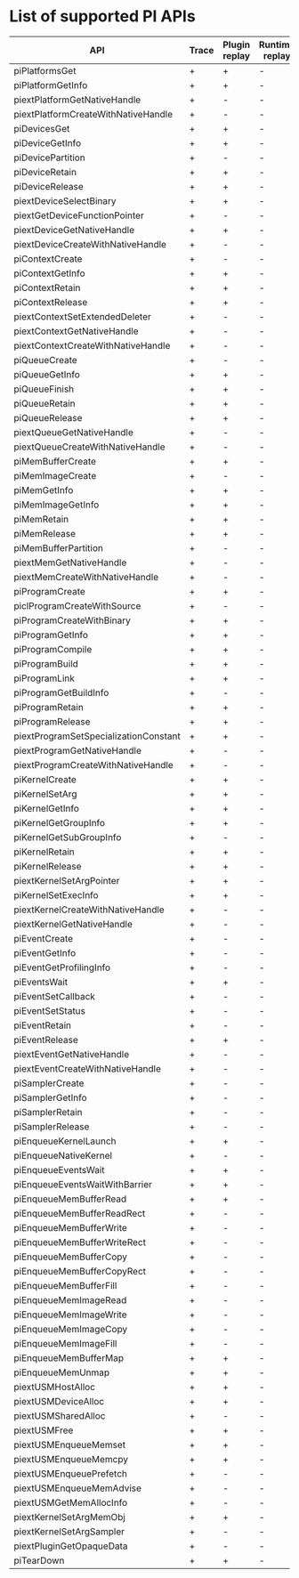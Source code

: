 # List of supported PI APIs

| API | Trace | Plugin replay | Runtime replay |
--- | --- | --- | ---
|piPlatformsGet | + | + | - |
|piPlatformGetInfo | + | + | - |
|piextPlatformGetNativeHandle | + | - | - |
|piextPlatformCreateWithNativeHandle | + | - | - |
|piDevicesGet | + | + | - |
|piDeviceGetInfo | + | + | - |
|piDevicePartition | + | - | - |
|piDeviceRetain | + | + | - |
|piDeviceRelease | + | + | - |
|piextDeviceSelectBinary | + | + | - |
|piextGetDeviceFunctionPointer | + | - | - |
|piextDeviceGetNativeHandle | + | + | - |
|piextDeviceCreateWithNativeHandle | + | - | - |
|piContextCreate | + | - | - |
|piContextGetInfo | + | + | - |
|piContextRetain | + | + | - |
|piContextRelease | + | + | - |
|piextContextSetExtendedDeleter| + | - | - |
|piextContextGetNativeHandle | + | - | - |
|piextContextCreateWithNativeHandle | + | - | - |
|piQueueCreate | + | - | - |
|piQueueGetInfo | + | + | - |
|piQueueFinish | + | + | - |
|piQueueRetain | + | + | - |
|piQueueRelease | + | + | - |
|piextQueueGetNativeHandle | + | - | - |
|piextQueueCreateWithNativeHandle | + | - | - |
|piMemBufferCreate | + | + | - |
|piMemImageCreate | + | - | - |
|piMemGetInfo | + | + | - |
|piMemImageGetInfo | + | + | - |
|piMemRetain | + | + | - |
|piMemRelease | + | + | - |
|piMemBufferPartition | + | - | - |
|piextMemGetNativeHandle | + | - | - |
|piextMemCreateWithNativeHandle | + | - | - |
|piProgramCreate | + | + | - |
|piclProgramCreateWithSource | + | - | - |
|piProgramCreateWithBinary | + | + | - |
|piProgramGetInfo | + | + | - |
|piProgramCompile | + | + | - |
|piProgramBuild | + | + | - |
|piProgramLink | + | + | - |
|piProgramGetBuildInfo | + | - | - |
|piProgramRetain | + | + | - |
|piProgramRelease | + | + | - |
|piextProgramSetSpecializationConstant | + | + | - |
|piextProgramGetNativeHandle | + | - | - |
|piextProgramCreateWithNativeHandle | + | - | - |
|piKernelCreate | + | + | - |
|piKernelSetArg | + | + | - |
|piKernelGetInfo | + | + | - |
|piKernelGetGroupInfo | + | + | - |
|piKernelGetSubGroupInfo | + | - | - |
|piKernelRetain | + | + | - |
|piKernelRelease | + | + | - |
|piextKernelSetArgPointer | + | + | - |
|piKernelSetExecInfo | + | + | - |
|piextKernelCreateWithNativeHandle | + | - | - |
|piextKernelGetNativeHandle | + | - | - |
|piEventCreate | + | - | - |
|piEventGetInfo | + | - | - |
|piEventGetProfilingInfo | + | - | - |
|piEventsWait | + | + | - |
|piEventSetCallback | + | - | - |
|piEventSetStatus | + | - | - |
|piEventRetain | + | - | - |
|piEventRelease | + | + | - |
|piextEventGetNativeHandle | + | - | - |
|piextEventCreateWithNativeHandle | + | - | - |
|piSamplerCreate | + | - | - |
|piSamplerGetInfo | + | - | - |
|piSamplerRetain | + | - | - |
|piSamplerRelease | + | - | - |
|piEnqueueKernelLaunch | + | + | - |
|piEnqueueNativeKernel | + | - | - |
|piEnqueueEventsWait | + | + | - |
|piEnqueueEventsWaitWithBarrier | + | + | - |
|piEnqueueMemBufferRead | + | + | - |
|piEnqueueMemBufferReadRect | + | - | - |
|piEnqueueMemBufferWrite | + | - | - |
|piEnqueueMemBufferWriteRect | + | - | - |
|piEnqueueMemBufferCopy | + | - | - |
|piEnqueueMemBufferCopyRect | + | - | - |
|piEnqueueMemBufferFill | + | - | - |
|piEnqueueMemImageRead | + | - | - |
|piEnqueueMemImageWrite | + | - | - |
|piEnqueueMemImageCopy | + | - | - |
|piEnqueueMemImageFill | + | - | - |
|piEnqueueMemBufferMap | + | + | - |
|piEnqueueMemUnmap | + | + | - |
|piextUSMHostAlloc | + | + | - |
|piextUSMDeviceAlloc | + | + | - |
|piextUSMSharedAlloc | + | - | - |
|piextUSMFree | + | + | - |
|piextUSMEnqueueMemset | + | + | - |
|piextUSMEnqueueMemcpy | + | + | - |
|piextUSMEnqueuePrefetch | + | - | - |
|piextUSMEnqueueMemAdvise | + | - | - |
|piextUSMGetMemAllocInfo | + | - | - |
|piextKernelSetArgMemObj | + | + | - |
|piextKernelSetArgSampler | + | - | - |
|piextPluginGetOpaqueData | + | - | - |
|piTearDown | + | + | - |

